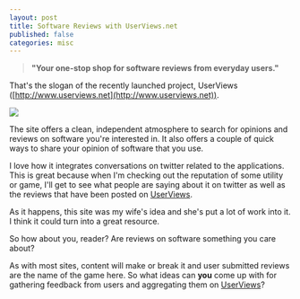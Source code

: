 ```yaml
---
layout: post
title: Software Reviews with UserViews.net
published: false
categories: misc
---
```

> **"Your one-stop shop for software reviews from everyday users."**

That's the slogan of the recently launched project, UserViews ([http://www.userviews.net](http://www.userviews.net)).

<a class="img" href="http://www.userviews.net">
	<img src="{{site.url}}/assets/forposts/userviews.gif" /></a>

The site offers a clean, independent atmosphere to search for opinions and reviews 
on software you're interested in. It also offers a couple of quick ways
to share your opinion of software that you use.

I love how it integrates conversations on
twitter related to the applications. This is great because when I'm 
checking out the reputation of some utility or game, I'll get to see
what people are saying about it on twitter as well as the reviews
that have been posted on [UserViews](http://www.userviews.net).

As it happens, this site was my wife's idea and she's put a lot of work into it.
I think it could turn into a great resource.

So how about you, reader? Are reviews on software something you care about?

As with most sites, content will make or break it and user submitted
reviews are the name of the game here. So what ideas
can **you** come up with for gathering feedback from users
and aggregating them on [UserViews](http://www.userviews.net)?